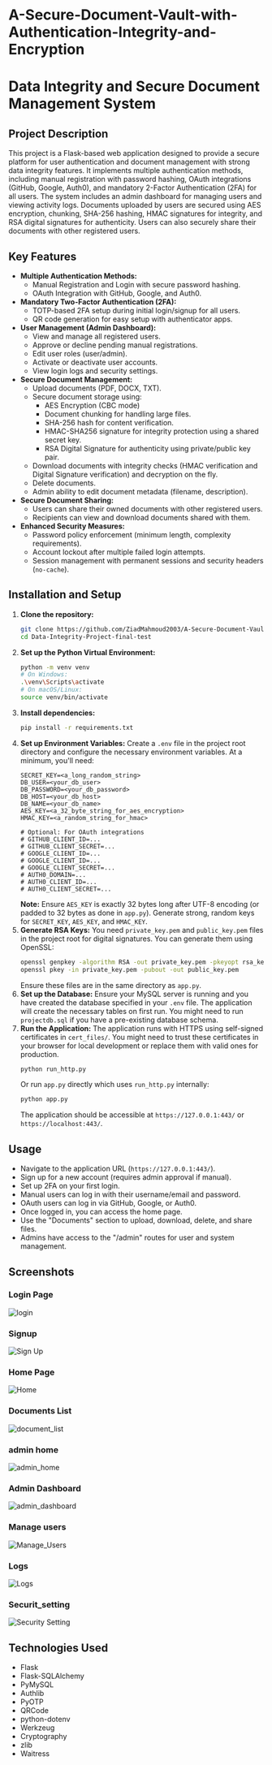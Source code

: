 # A-Secure-Document-Vault-with-Authentication-Integrity-and-Encryption
# Data Integrity and Secure Document Management System

## Project Description

This project is a Flask-based web application designed to provide a secure platform for user authentication and document management with strong data integrity features. It implements multiple authentication methods, including manual registration with password hashing, OAuth integrations (GitHub, Google, Auth0), and mandatory 2-Factor Authentication (2FA) for all users. The system includes an admin dashboard for managing users and viewing activity logs. Documents uploaded by users are secured using AES encryption, chunking, SHA-256 hashing, HMAC signatures for integrity, and RSA digital signatures for authenticity. Users can also securely share their documents with other registered users.

## Key Features

*   **Multiple Authentication Methods:**
    *   Manual Registration and Login with secure password hashing.
    *   OAuth Integration with GitHub, Google, and Auth0.
*   **Mandatory Two-Factor Authentication (2FA):**
    *   TOTP-based 2FA setup during initial login/signup for all users.
    *   QR code generation for easy setup with authenticator apps.
*   **User Management (Admin Dashboard):**
    *   View and manage all registered users.
    *   Approve or decline pending manual registrations.
    *   Edit user roles (user/admin).
    *   Activate or deactivate user accounts.
    *   View login logs and security settings.
*   **Secure Document Management:**
    *   Upload documents (PDF, DOCX, TXT).
    *   Secure document storage using:
        *   AES Encryption (CBC mode)
        *   Document chunking for handling large files.
        *   SHA-256 hash for content verification.
        *   HMAC-SHA256 signature for integrity protection using a shared secret key.
        *   RSA Digital Signature for authenticity using private/public key pair.
    *   Download documents with integrity checks (HMAC verification and Digital Signature verification) and decryption on the fly.
    *   Delete documents.
    *   Admin ability to edit document metadata (filename, description).
*   **Secure Document Sharing:**
    *   Users can share their owned documents with other registered users.
    *   Recipients can view and download documents shared with them.
*   **Enhanced Security Measures:**
    *   Password policy enforcement (minimum length, complexity requirements).
    *   Account lockout after multiple failed login attempts.
    *   Session management with permanent sessions and security headers (`no-cache`).

## Installation and Setup

1.  **Clone the repository:**
    ```bash
    git clone https://github.com/ZiadMahmoud2003/A-Secure-Document-Vault-with-Authentication-Integrity-and-Encryption.git
    cd Data-Integrity-Project-final-test
    ```
2.  **Set up the Python Virtual Environment:**
    ```bash
    python -m venv venv
    # On Windows:
    .\venv\Scripts\activate
    # On macOS/Linux:
    source venv/bin/activate
    ```
3.  **Install dependencies:**
    ```bash
    pip install -r requirements.txt
    ```
4.  **Set up Environment Variables:**
    Create a `.env` file in the project root directory and configure the necessary environment variables. At a minimum, you'll need:
    ```env
    SECRET_KEY=<a_long_random_string>
    DB_USER=<your_db_user>
    DB_PASSWORD=<your_db_password>
    DB_HOST=<your_db_host>
    DB_NAME=<your_db_name>
    AES_KEY=<a_32_byte_string_for_aes_encryption>
    HMAC_KEY=<a_random_string_for_hmac>

    # Optional: For OAuth integrations
    # GITHUB_CLIENT_ID=...
    # GITHUB_CLIENT_SECRET=...
    # GOOGLE_CLIENT_ID=...
    # GOOGLE_CLIENT_ID=...
    # GOOGLE_CLIENT_SECRET=...
    # AUTH0_DOMAIN=...
    # AUTH0_CLIENT_ID=...
    # AUTH0_CLIENT_SECRET=...
    ```
    **Note:** Ensure `AES_KEY` is exactly 32 bytes long after UTF-8 encoding (or padded to 32 bytes as done in `app.py`). Generate strong, random keys for `SECRET_KEY`, `AES_KEY`, and `HMAC_KEY`.
5.  **Generate RSA Keys:**
    You need `private_key.pem` and `public_key.pem` files in the project root for digital signatures. You can generate them using OpenSSL:
    ```bash
    openssl genpkey -algorithm RSA -out private_key.pem -pkeyopt rsa_keygen_bits:2048
    openssl pkey -in private_key.pem -pubout -out public_key.pem
    ```
    Ensure these files are in the same directory as `app.py`.
6.  **Set up the Database:**
    Ensure your MySQL server is running and you have created the database specified in your `.env` file. The application will create the necessary tables on first run. You might need to run `projectdb.sql` if you have a pre-existing database schema.
7.  **Run the Application:**
    The application runs with HTTPS using self-signed certificates in `cert_files/`. You might need to trust these certificates in your browser for local development or replace them with valid ones for production.
    ```bash
    python run_http.py
    ```
    Or run `app.py` directly which uses `run_http.py` internally:
    ```bash
    python app.py
    ```
    The application should be accessible at `https://127.0.0.1:443/` or `https://localhost:443/`.

## Usage

*   Navigate to the application URL (`https://127.0.0.1:443/`).
*   Sign up for a new account (requires admin approval if manual).
*   Set up 2FA on your first login.
*   Manual users can log in with their username/email and password.
*   OAuth users can log in via GitHub, Google, or Auth0.
*   Once logged in, you can access the home page.
*   Use the "Documents" section to upload, download, delete, and share files.
*   Admins have access to the "/admin" routes for user and system management.

## Screenshots



### Login Page
![login](https://github.com/user-attachments/assets/b28f0221-36ef-4f43-bf20-3179f9c88749)


### Signup
![Sign Up](https://github.com/user-attachments/assets/178542f5-9776-40a2-a5e1-41bdec601632)


### Home Page
![Home](https://github.com/user-attachments/assets/0547591b-19e1-4aea-8b8b-c44d6f145d87)


### Documents List
![document_list](https://github.com/user-attachments/assets/cdd54cdc-4dff-4e5a-a473-72fa38828800)


### admin home
![admin_home](https://github.com/user-attachments/assets/0dc683c5-9741-4d68-a798-e0ad360a4a75)

### Admin Dashboard
![admin_dashboard](https://github.com/user-attachments/assets/c379d2c2-d6c7-4878-bb45-1997f86a874c)

### Manage users
![Manage_Users](https://github.com/user-attachments/assets/260686d3-dc21-4a04-ab41-c1ddba5ffa7c)

### Logs
![Logs](https://github.com/user-attachments/assets/76808775-156c-4791-a419-45216a2c37f5)

### Securit_setting
![Security Setting](https://github.com/user-attachments/assets/05975c26-71bf-4cab-8f81-e700a82e3d23)





## Technologies Used

*   Flask
*   Flask-SQLAlchemy
*   PyMySQL
*   Authlib
*   PyOTP
*   QRCode
*   python-dotenv
*   Werkzeug
*   Cryptography
*   zlib
*   Waitress


